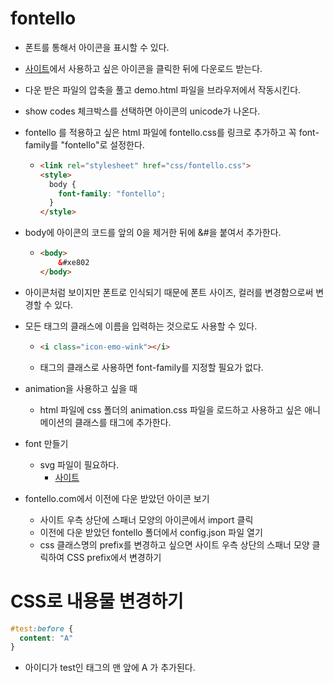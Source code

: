 # fontello

- 폰트를 통해서 아이콘을 표시할 수 있다.

- [사이트](fontello.com)에서 사용하고 싶은 아이콘을 클릭한 뒤에 다운로드 받는다.

- 다운 받은 파일의 압축을 풀고 demo.html 파일을 브라우저에서 작동시킨다.

- show codes 체크박스를 선택하면 아이콘의 unicode가 나온다.

- fontello 를 적용하고 싶은 html 파일에 fontello.css를 링크로 추가하고 꼭 font-family를 "fontello"로 설정한다.

  - ```html
    <link rel="stylesheet" href="css/fontello.css">
    <style>
      body {
        font-family: "fontello";
      }
    </style>
    ```

- body에 아이콘의 코드를 앞의 0을 제거한 뒤에 &#을 붙여서 추가한다.

  - ```html
    <body>
    	&#xe802
    </body>
    ```

- 아이콘처럼 보이지만 폰트로 인식되기 때문에 폰트 사이즈, 컬러를 변경함으로써 변경할 수 있다.

- 모든 태그의 클래스에 이름을 입력하는 것으로도 사용할 수 있다.

  - ```html
    <i class="icon-emo-wink"></i>
    ```

  - 태그의 클래스로 사용하면 font-family를 지정할 필요가 없다.

- animation을 사용하고 싶을 때

  - html 파일에 css 폴더의 animation.css 파일을 로드하고 사용하고 싶은 애니메이션의 클래스를 태그에 추가한다.

- font 만들기
  - svg 파일이 필요하다.
    - [사이트](https://thenounproject.com/)
- fontello.com에서 이전에 다운 받았던 아이콘 보기
  - 사이트 우측 상단에 스패너 모양의 아이콘에서 import 클릭
  - 이전에 다운 받았던 fontello 폴더에서 config.json 파일 열기
  - css 클래스명의 prefix를 변경하고 싶으면 사이트 우측 상단의 스패너 모양 클릭하여 CSS prefix에서 변경하기 





# CSS로 내용물 변경하기

```css
#test:before {
  content: "A"
}
```

- 아이디가 test인 태그의 맨 앞에 A 가 추가된다.

